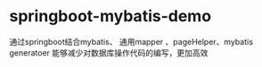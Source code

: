 # springboot-mybatis-demo

通过springboot结合mybatis、 通用mapper 、pageHelper、mybatis generatoer
能够减少对数据库操作代码的编写，更加高效
